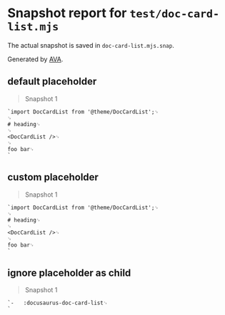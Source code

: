 # Snapshot report for `test/doc-card-list.mjs`

The actual snapshot is saved in `doc-card-list.mjs.snap`.

Generated by [AVA](https://avajs.dev).

## default placeholder

> Snapshot 1

    `import DocCardList from '@theme/DocCardList';␊
    ␊
    # heading␊
    ␊
    <DocCardList />␊
    ␊
    foo bar␊
    `

## custom placeholder

> Snapshot 1

    `import DocCardList from '@theme/DocCardList';␊
    ␊
    # heading␊
    ␊
    <DocCardList />␊
    ␊
    foo bar␊
    `

## ignore placeholder as child

> Snapshot 1

    `-   :docusaurus-doc-card-list␊
    `
